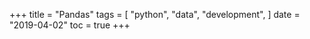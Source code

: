 +++
title = "Pandas"
tags = [
    "python",
    "data",
    "development",
]
date = "2019-04-02"
toc = true
+++
